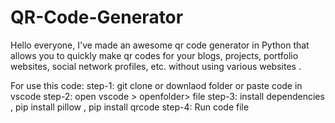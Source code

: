 # QR-Code-Generator

Hello everyone, I've made an awesome qr code generator in Python that allows you to quickly make qr codes for your blogs, projects, portfolio websites, social network profiles, etc. 
without using various websites .

For use this code:
step-1: git clone or downlaod folder or paste code in vscode
step-2: open vscode > openfolder> file
step-3: install dependencies , pip install pillow , pip install qrcode
step-4: Run code file
